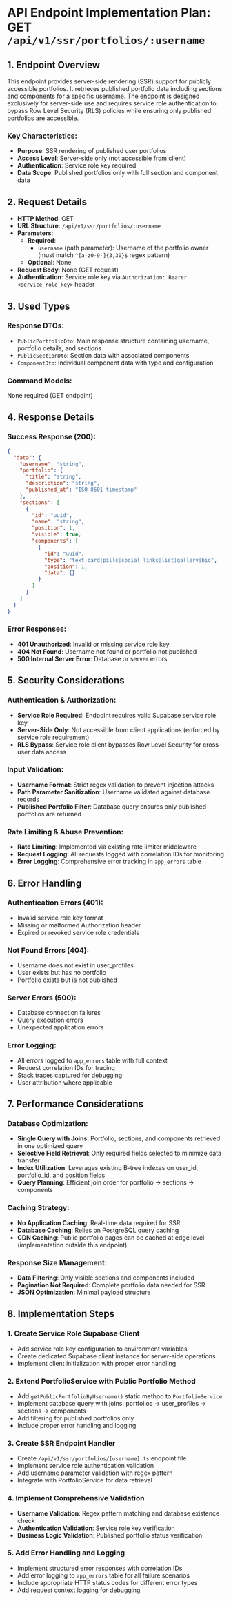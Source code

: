 # API Endpoint Implementation Plan: GET `/api/v1/ssr/portfolios/:username`

## 1. Endpoint Overview

This endpoint provides server-side rendering (SSR) support for publicly accessible portfolios. It retrieves published portfolio data including sections and components for a specific username. The endpoint is designed exclusively for server-side use and requires service role authentication to bypass Row Level Security (RLS) policies while ensuring only published portfolios are accessible.

### Key Characteristics:
- **Purpose**: SSR rendering of published user portfolios
- **Access Level**: Server-side only (not accessible from client)
- **Authentication**: Service role key required
- **Data Scope**: Published portfolios only with full section and component data

## 2. Request Details

- **HTTP Method**: GET
- **URL Structure**: `/api/v1/ssr/portfolios/:username`
- **Parameters**:
  - **Required**:
    - `username` (path parameter): Username of the portfolio owner (must match `^[a-z0-9-]{3,30}$` regex pattern)
  - **Optional**: None
- **Request Body**: None (GET request)
- **Authentication**: Service role key via `Authorization: Bearer <service_role_key>` header

## 3. Used Types

### Response DTOs:
- `PublicPortfolioDto`: Main response structure containing username, portfolio details, and sections
- `PublicSectionDto`: Section data with associated components
- `ComponentDto`: Individual component data with type and configuration

### Command Models:
None required (GET endpoint)

## 4. Response Details

### Success Response (200):
```json
{
  "data": {
    "username": "string",
    "portfolio": {
      "title": "string",
      "description": "string",
      "published_at": "ISO 8601 timestamp"
    },
    "sections": [
      {
        "id": "uuid",
        "name": "string",
        "position": 1,
        "visible": true,
        "components": [
          {
            "id": "uuid",
            "type": "text|card|pills|social_links|list|gallery|bio",
            "position": 1,
            "data": {}
          }
        ]
      }
    ]
  }
}
```

### Error Responses:
- **401 Unauthorized**: Invalid or missing service role key
- **404 Not Found**: Username not found or portfolio not published
- **500 Internal Server Error**: Database or server errors

## 5. Security Considerations

### Authentication & Authorization:
- **Service Role Required**: Endpoint requires valid Supabase service role key
- **Server-Side Only**: Not accessible from client applications (enforced by service role requirement)
- **RLS Bypass**: Service role client bypasses Row Level Security for cross-user data access

### Input Validation:
- **Username Format**: Strict regex validation to prevent injection attacks
- **Path Parameter Sanitization**: Username validated against database records
- **Published Portfolio Filter**: Database query ensures only published portfolios are returned

### Rate Limiting & Abuse Prevention:
- **Rate Limiting**: Implemented via existing rate limiter middleware
- **Request Logging**: All requests logged with correlation IDs for monitoring
- **Error Logging**: Comprehensive error tracking in `app_errors` table

## 6. Error Handling

### Authentication Errors (401):
- Invalid service role key format
- Missing or malformed Authorization header
- Expired or revoked service role credentials

### Not Found Errors (404):
- Username does not exist in user_profiles
- User exists but has no portfolio
- Portfolio exists but is not published

### Server Errors (500):
- Database connection failures
- Query execution errors
- Unexpected application errors

### Error Logging:
- All errors logged to `app_errors` table with full context
- Request correlation IDs for tracing
- Stack traces captured for debugging
- User attribution where applicable

## 7. Performance Considerations

### Database Optimization:
- **Single Query with Joins**: Portfolio, sections, and components retrieved in one optimized query
- **Selective Field Retrieval**: Only required fields selected to minimize data transfer
- **Index Utilization**: Leverages existing B-tree indexes on user_id, portfolio_id, and position fields
- **Query Planning**: Efficient join order for portfolio → sections → components

### Caching Strategy:
- **No Application Caching**: Real-time data required for SSR
- **Database Caching**: Relies on PostgreSQL query caching
- **CDN Caching**: Public portfolio pages can be cached at edge level (implementation outside this endpoint)

### Response Size Management:
- **Data Filtering**: Only visible sections and components included
- **Pagination Not Required**: Complete portfolio data needed for SSR
- **JSON Optimization**: Minimal payload structure

## 8. Implementation Steps

### 1. Create Service Role Supabase Client
- Add service role key configuration to environment variables
- Create dedicated Supabase client instance for server-side operations
- Implement client initialization with proper error handling

### 2. Extend PortfolioService with Public Portfolio Method
- Add `getPublicPortfolioByUsername()` static method to `PortfolioService`
- Implement database query with joins: portfolios → user_profiles → sections → components
- Add filtering for published portfolios only
- Include proper error handling and logging

### 3. Create SSR Endpoint Handler
- Create `/api/v1/ssr/portfolios/[username].ts` endpoint file
- Implement service role authentication validation
- Add username parameter validation with regex pattern
- Integrate with PortfolioService for data retrieval

### 4. Implement Comprehensive Validation
- **Username Validation**: Regex pattern matching and database existence check
- **Authentication Validation**: Service role key verification
- **Business Logic Validation**: Published portfolio status verification

### 5. Add Error Handling and Logging
- Implement structured error responses with correlation IDs
- Add error logging to `app_errors` table for all failure scenarios
- Include appropriate HTTP status codes for different error types
- Add request context logging for debugging